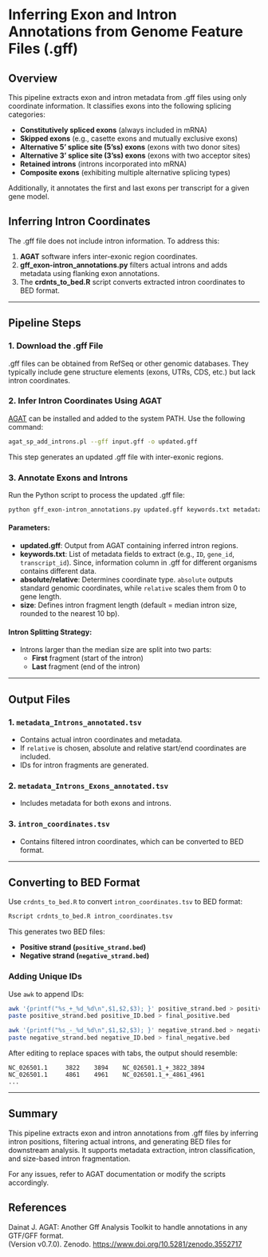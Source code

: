 # Inferring Exon and Intron Annotations from Genome Feature Files (.gff)

## Overview
This pipeline extracts exon and intron metadata from .gff files using only coordinate information. It classifies exons into the following splicing categories:

- **Constitutively spliced exons** (always included in mRNA)
- **Skipped exons** (e.g., casette exons and mutually exclusive exons)
- **Alternative 5’ splice site (5’ss) exons** (exons with two donor sites)
- **Alternative 3’ splice site (3’ss) exons** (exons with two acceptor sites)
- **Retained introns** (introns incorporated into mRNA)
- **Composite exons** (exhibiting multiple alternative splicing types)

Additionally, it annotates the first and last exons per transcript for a given gene model.

## Inferring Intron Coordinates
The .gff file does not include intron information. To address this:
1. **AGAT** software infers inter-exonic region coordinates.
2. **gff_exon-intron_annotations.py** filters actual introns and adds metadata using flanking exon annotations.
3. The **crdnts_to_bed.R** script converts extracted intron coordinates to BED format.

---

## Pipeline Steps
### 1. Download the .gff File
.gff files can be obtained from RefSeq or other genomic databases. They typically include gene structure elements (exons, UTRs, CDS, etc.) but lack intron coordinates.

### 2. Infer Intron Coordinates Using AGAT
[AGAT](https://github.com/NBISweden/AGAT) can be installed and added to the system PATH. Use the following command:
```bash
agat_sp_add_introns.pl --gff input.gff -o updated.gff
```
This step generates an updated .gff file with inter-exonic regions.

### 3. Annotate Exons and Introns
Run the Python script to process the updated .gff file:
```bash
python gff_exon-intron_annotations.py updated.gff keywords.txt metadata_Introns_annotated.tsv metadata_Introns_Exons_annotated.tsv intron_coordinates.tsv [absolute/relative] [size]
```
#### Parameters:
- **updated.gff**: Output from AGAT containing inferred intron regions.
- **keywords.txt**: List of metadata fields to extract (e.g., `ID`, `gene_id`, `transcript_id`). Since, information column in .gff for different organisms contains different data.
- **absolute/relative**: Determines coordinate type. `absolute` outputs standard genomic coordinates, while `relative` scales them from 0 to gene length.
- **size**: Defines intron fragment length (default = median intron size, rounded to the nearest 10 bp).

#### Intron Splitting Strategy:
- Introns larger than the median size are split into two parts:
  - **First** fragment (start of the intron)
  - **Last** fragment (end of the intron)
  
---

## Output Files
### 1. `metadata_Introns_annotated.tsv`
- Contains actual intron coordinates and metadata.
- If `relative` is chosen, absolute and relative start/end coordinates are included.
- IDs for intron fragments are generated.

### 2. `metadata_Introns_Exons_annotated.tsv`
- Includes metadata for both exons and introns.

### 3. `intron_coordinates.tsv`
- Contains filtered intron coordinates, which can be converted to BED format.

---

## Converting to BED Format
Use `crdnts_to_bed.R` to convert `intron_coordinates.tsv` to BED format:
```r
Rscript crdnts_to_bed.R intron_coordinates.tsv
```
This generates two BED files:
- **Positive strand (`positive_strand.bed`)**
- **Negative strand (`negative_strand.bed`)**

### Adding Unique IDs
Use `awk` to append IDs:
```bash
awk '{printf("%s_+_%d_%d\n",$1,$2,$3); }' positive_strand.bed > positive_ID.bed
paste positive_strand.bed positive_ID.bed > final_positive.bed

awk '{printf("%s_-_%d_%d\n",$1,$2,$3); }' negative_strand.bed > negative_ID.bed
paste negative_strand.bed negative_ID.bed > final_negative.bed
```
After editing to replace spaces with tabs, the output should resemble:
```
NC_026501.1     3822    3894    NC_026501.1_+_3822_3894
NC_026501.1     4861    4961    NC_026501.1_+_4861_4961
...
```
---

## Summary
This pipeline extracts exon and intron annotations from .gff files by inferring intron positions, filtering actual introns, and generating BED files for downstream analysis. It supports metadata extraction, intron classification, and size-based intron fragmentation.

For any issues, refer to AGAT documentation or modify the scripts accordingly.

## References 

Dainat J. AGAT: Another Gff Analysis Toolkit to handle annotations in any GTF/GFF format.  
(Version v0.7.0). Zenodo. https://www.doi.org/10.5281/zenodo.3552717

